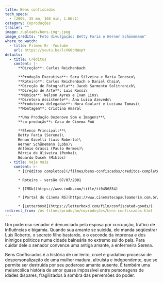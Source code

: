 ```yaml
---
title: Bens confiscados
tech_specs:
  - (2005, 35 mm, 108 min, 1.66:1)
category: Coproduções
trailer: ""
image: /uploads/bens-imgr.jpeg
image_credits: "Foto divulgação: Betty Faria e Werner Schünemann"
where_to_watch:
  - title: Filmes Br -Youtube
    url: https://youtu.be/lcVG0cNWnpY
details:
  - title: Créditos
    content: |-
      **Direção**: Carlos Reichenbach

      **Produção Executiva**: Sara Silveira e Maria Ionescu\
      **Roteiro**: Carlos Reichenbach e Daniel Chaia\
      **Direção de Fotografia**: Jacob Sarmento Solitrenick\
      **Direção de Arte**: Luis Rossi\
      **Música**: Nelson Ayres e Ivan Lins\
      **Diretora Assistente**: Ana Luiza Azevedo\
      **Produtoras delegadas**: Nora Goulart e Luciana Tomasi\
      **Montagem**: Cristina Amaral

      **Uma Produção Dezenove Som e Imagens**\
      **co-produção**: Casa de Cinema PoA

      **Elenco Principal:**\
      Betty Faria (Serena)\
      Renan Gioelli (Luis Roberto)\
      Werner Schünemann (Lobo)\
      Antônio Grassi (Paulo Hermes)\
      Márcia de Oliveira (Penha)\
      Eduardo Dusek (Miklos)
  - title: Veja mais
    content: >-
      * [Créditos completos](/filmes/bens-confiscados/creditos-completos/)

      * Roteiro - versão 07/07/2001

      * [IMDb](https://www.imdb.com/title/tt0456854)

      * [Portal do Cinema RS](https://www.cinematecapauloamorim.com.br/portaldocinemagaucho/295/bens-confiscados)

      * [Letterboxd](https://letterboxd.com/film/confiscated-goods/)
redirect_from: /os-filmes/produção/coproduções/bens-confiscados.html
---
```

Um poderoso senador é denunciado pela esposa por corrupção, tráfico de influências e bigamia. Quando sua amante se suicida, ele manda seqüestrar Luís Roberto, o secreto filho bastardo, e o esconde da imprensa e dos inimigos políticos numa cidade balneária no extremo sul do país. Para cuidar dele o senador convence uma antiga amante, a enfermeira Serena.

Bens Confiscados é a história de um lento, cruel e gradativo processo de despersonalização de uma mulher madura, altruísta e independente, que se permite ser destruída por seu poderoso amante ausente. É também uma melancólica história de amor quase impossível entre personagens de idades díspares, fragilizados à sombra das perversões do poder.